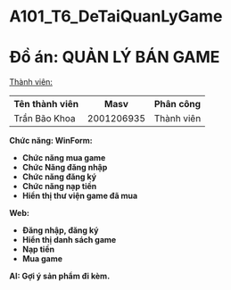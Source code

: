 # A101_T6_DeTaiQuanLyGame
# Đồ án: QUẢN LÝ BÁN GAME
<html>
  <body>
    <u>Thành viên:</u> 
    <table>
      <tr>
        <th>Tên thành viên</th>
        <th>Masv</th>
        <th>Phân công</th>
      </tr>
      <tr>
        <td>Trần Bão Khoa</td>
        <td>2001206935</td>
        <td>Thành viên</td>
      </tr>
    </table>  
    <b>Chức năng:<b> 
    <b>WinForm:</b>
    <ul>
    <li> Chức năng mua game </li>
    <li>Chức Năng đăng nhập </li>
    <li>  Chức năng đăng ký </li>
    <li>Chức năng nạp tiền </li>
    <li> Hiển thị thư viện game đã mua</li>
    </ul>
      <div>
        <b> Web:</b> 
    <ul>
      <li>Đăng nhập, đăng ký</li>
      <li>Hiển thị danh sách game</li>
      <li>Nạp tiền</li>
      <li>Mua game</li>
    </ul>
    <b>AI:</b> Gợi ý sản phẩm đi kèm.
      </div>
   
    
  </body>
</html>
